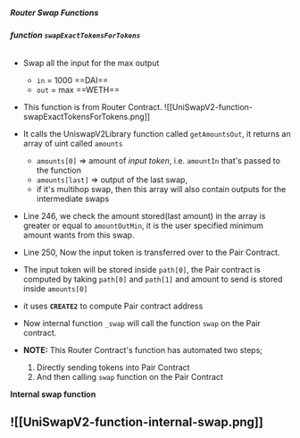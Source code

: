 ##### Router Swap Functions
###### **function `swapExactTokensForTokens`** 
- Swap all the input for the max output
	- `in` = 1000 ==DAI==
	- `out` = max ==WETH==
- This function is from Router Contract.
![[UniSwapV2-function-swapExactTokensForTokens.png]]
- It calls the UniswapV2Library function called `getAmountsOut`, it returns an array of uint called `amounts`
	- `amounts[0]` => amount of *input token*, i.e. `amountIn` that's passed to the function
	- `amounts[last]` => output of the last swap,
	- if it's multihop swap, then this array will also contain outputs for the intermediate swaps

- Line 246,  we check the amount stored(last amount) in the array is greater or equal to `amountOutMin`, it is the user specified minimum amount wants from this swap.

- Line 250, Now the input token is transferred over to the Pair Contract.
- The input token will be stored inside `path[0]`, the Pair contract is computed by taking `path[0]` and `path[1]` and amount to send is stored inside `amounts[0]`
- it uses **`CREATE2`** to compute Pair contract address
- Now internal function `_swap` will call the function `swap` on the Pair contract.
- **NOTE:** This Router Contract's function has automated two steps;
	1. Directly sending tokens into Pair Contract
	2. And then calling `swap` function on the Pair Contract

**Internal swap function**

![[UniSwapV2-function-internal-swap.png]]
- 
